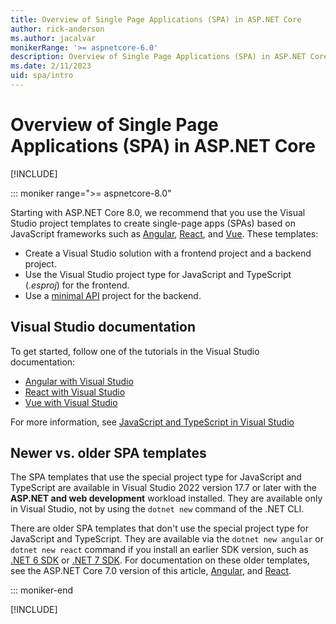 ```yaml
---
title: Overview of Single Page Applications (SPA) in ASP.NET Core
author: rick-anderson
ms.author: jacalvar
monikerRange: '>= aspnetcore-6.0'
description: Overview of Single Page Applications (SPA) in ASP.NET Core
ms.date: 2/11/2023
uid: spa/intro
---
```

# Overview of Single Page Applications (SPA) in ASP.NET Core

[!INCLUDE[](~/includes/not-latest-version.md)]

::: moniker range=">= aspnetcore-8.0"

Starting with ASP.NET Core 8.0, we recommend that you use the Visual Studio project templates to create single-page apps (SPAs) based on JavaScript frameworks such as [Angular](https://angular.io/), [React](https://facebook.github.io/react/), and [Vue](https://vuejs.org/). These templates:

* Create a Visual Studio solution with a frontend project and a backend project.
* Use the Visual Studio project type for JavaScript and TypeScript (*.esproj*) for the frontend.
* Use a [minimal API](xref:fundamentals/minimal-apis/overview) project for the backend.

## Visual Studio documentation

To get started, follow one of the tutorials in the Visual Studio documentation:

* [Angular with Visual Studio](/visualstudio/javascript/tutorial-asp-net-core-with-angular)
* [React with Visual Studio](/visualstudio/javascript/tutorial-asp-net-core-with-react)
* [Vue with Visual Studio](/visualstudio/javascript/tutorial-asp-net-core-with-vue)

For more information, see [JavaScript and TypeScript in Visual Studio](/visualstudio/javascript/javascript-in-visual-studio)

## Newer vs. older SPA templates

The SPA templates that use the special project type for JavaScript and TypeScript are available in Visual Studio 2022 version 17.7 or later with the **ASP.NET and web development** workload installed. They are available only in Visual Studio, not by using the `dotnet new` command of the .NET CLI.

There are older SPA templates that don't use the special project type for JavaScript and TypeScript. They are available via the `dotnet new angular` or `dotnet new react` command if you install an earlier SDK version, such as [.NET 6 SDK](https://dotnet.microsoft.com/download/dotnet/6.0) or [.NET 7 SDK](https://dotnet.microsoft.com/download/dotnet/7.0). For documentation on these older templates, see the ASP.NET Core 7.0 version of this article, [Angular](xref:spa/angular?view=aspnetcore-7.0&tabs=netcore-cli), and [React](xref:spa/react?view=aspnetcore-7.0&tabs=netcore-cli).

::: moniker-end

[!INCLUDE[](~/client-side/spa/includes/intro6-7.md)]
